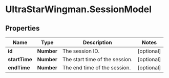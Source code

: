 # UltraStarWingman.SessionModel

## Properties

Name | Type | Description | Notes
------------ | ------------- | ------------- | -------------
**id** | **Number** | The session ID. | [optional] 
**startTime** | **Number** | The start time of the session. | [optional] 
**endTime** | **Number** | The end time of the session. | [optional] 


